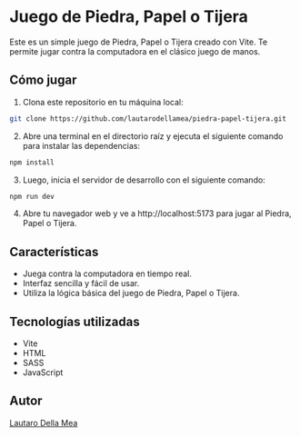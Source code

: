 # Juego de Piedra, Papel o Tijera

Este es un simple juego de Piedra, Papel o Tijera creado con Vite. Te permite jugar contra la computadora en el clásico juego de manos.

## Cómo jugar

1. Clona este repositorio en tu máquina local:
```bash
git clone https://github.com/lautarodellamea/piedra-papel-tijera.git
```
2. Abre una terminal en el directorio raíz y ejecuta el siguiente comando para instalar las dependencias:
``` bash
npm install
```
3. Luego, inicia el servidor de desarrollo con el siguiente comando:
```bash
npm run dev
```
4. Abre tu navegador web y ve a http://localhost:5173 para jugar al Piedra, Papel o Tijera.


## Características

- Juega contra la computadora en tiempo real.
- Interfaz sencilla y fácil de usar.
- Utiliza la lógica básica del juego de Piedra, Papel o Tijera.

## Tecnologías utilizadas

- Vite
- HTML
- SASS
- JavaScript

## Autor

[Lautaro Della Mea](https://lautarodellamea.netlify.app/)